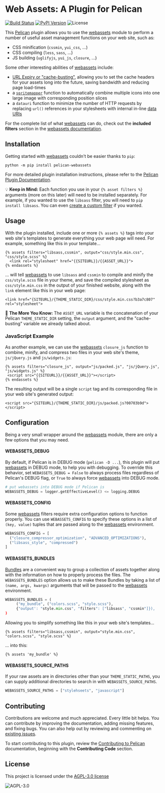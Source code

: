 # Web Assets: A Plugin for Pelican

[![Build Status](https://img.shields.io/github/workflow/status/pelican-plugins/webassets/build)](https://github.com/pelican-plugins/webassets/actions)
[![PyPI Version](https://img.shields.io/pypi/v/pelican-webassets)](https://pypi.org/project/pelican-webassets/)
![License](https://img.shields.io/pypi/l/pelican-webassets?color=blue)

This [Pelican](https://github.com/getpelican/pelican) plugin allows you to use
the [webassets][] module to perform a number
of useful asset management functions on your web site, such as:

* CSS minification (`cssmin`, `yui_css`, ...)
* CSS compiling (`less`, `sass`, ...)
* JS building (`uglifyjs`, `yui_js`, `closure`, ...)

Some other interesting abilities of [webassets][] include:

* [URL Expiry or
  "cache-busting"](https://webassets.readthedocs.io/en/latest/expiring.html),
  allowing you to set the cache headers for your assets long into the
  future, saving bandwidth and reducing page load-times
* a [`spritemapper`](https://yostudios.github.io/Spritemapper/) function to
  automatically combine multiple icons into one large image with corresponding
  position slices
* a `datauri` function to minimize the number of HTTP requests by
  replacing `url()` references in your stylesheets with internal
  in-line [data URIs](https://en.wikipedia.org/wiki/Data_URI_scheme)

For the complete list of what [webassets][] can do, check out the **included
filters** section in the [webassets
documentation](https://webassets.readthedocs.io/en/latest/builtin_filters.html).

## Installation

Getting started with [webassets][] couldn't be easier thanks to `pip`:

```shell-session
python -m pip install pelican-webassets
```

For more detailed plugin installation instructions, please refer to the
[Pelican Plugin Documentation](https://docs.getpelican.com/en/latest/plugins.html).

💡 **Keep in Mind:** Each function you use in your `{% asset filters %}`
arguments (more on this later) will need to be installed
separately. For example, if you wanted to use the `libsass` filter, you
will need to `pip install libsass`. You can even [create a custom
filter](https://webassets.readthedocs.io/en/latest/custom_filters.html)
if you wanted.

## Usage

With the plugin installed, include one or more `{% assets %}` tags
into your web site's templates to generate everything your web page will
need. For example, something like this in your template…

```html+jinja
{% assets filters="libsass,cssmin", output="css/style.min.css", "css/style.scss" %}
  <link rel="stylesheet" href="{{SITEURL}}/{{ASSET_URL}}">
{% endassets %}
```

… will tell [webassets][] to use `libsass` and `cssmin` to compile and
minify the `css/style.scss` file in your theme, and save the compiled
stylesheet as `css/style.min.css` in the output of your finished
website, along with the `link` element like this in your web page:

```html+jinja
<link href="{SITEURL}/{THEME_STATIC_DIR}/css/style.min.css?b3a7c807" rel="stylesheet">
```

🌠 **The More You Know:** The `ASSET_URL` variable is the concatenation
of your Pelican `THEME_STATIC_DIR` setting, the `output` argument, and
the "cache-busting" variable we already talked about.

### JavaScript Example

As another example, we can use the [webassets][] `closure_js` function to
combine, minify, and compress two files in your web site's theme, `js/jQuery.js`
and `js/widgets.js`:

```html+jinja
{% assets filters="closure_js", output="js/packed.js", "js/jQuery.js", "js/widgets.js" %}
 <script src="{{SITEURL}}/{{ASSET_URL}}"></script>
{% endassets %}
```

The resulting output will be a single `script` tag and its
corresponding file in your web site's generated output:

```html+jinja
<script src="{SITEURL}/{THEME_STATIC_DIR}/js/packed.js?00703b9d"></script>
```

## Configuration

Being a very small wrapper around the [webassets][] module, there are
only a few options that you may need.

#### WEBASSETS_DEBUG

By default, if Pelican is in DEBUG mode (`pelican -D ...`), this
plugin will put [webassets][] in DEBUG mode, to help you with
debugging. To override this behavior, set `WEBASSETS_DEBUG = False` to
always process files regardless of Pelican's DEBUG flag, or `True`
to always force [webassets][] into DEBUG mode.

```python
# put webassets into DEBUG mode if Pelican is
WEBASSETS_DEBUG = logger.getEffectiveLevel() <= logging.DEBUG
```

#### WEBASSETS_CONFIG

Some [webassets][] filters require extra configuration options to function
properly. You can use `WEBASSETS_CONFIG` to specify these options in a
list of `(key, value)` tuples that are passed along to the [webassets][]
environment.

```python
WEBASSETS_CONFIG = [
  ("closure_compressor_optimization", "ADVANCED_OPTIMIZATIONS"),
  ("libsass_style", "compressed")
]
```

#### WEBASSETS_BUNDLES

[Bundles](https://webassets.readthedocs.io/en/latest/bundles.html) are
a convenient way to group a collection of assets together along with
the information on how to properly process the files. The
`WEBASSETS_BUNDLES` option allows us to make these Bundles by taking a
list of `(name, args, kwargs)` arguments that will be passed to the
[webassets][] environment.

```python
WEBASSETS_BUNDLES = (
     ("my_bundle", ("colors.scss", "style.scss"),
     {"output': "style.min.css", "filters": ["libsass", "cssmin"]}),
)
```

Allowing you to simplify something like this in your web site's templates…

```html+jinja
{% assets filters="libsass,cssmin", output="style.min.css", "colors.scss", "style.scss" %}
```

… into this:

```html+jinja
{% assets 'my_bundle' %}
```

#### WEBASSETS_SOURCE_PATHS

If your raw assets are in directories other than your
`THEME_STATIC_PATHS`, you can supply additional directories to search
in with `WEBASSETS_SOURCE_PATHS`.

```python
WEBASSETS_SOURCE_PATHS = ["stylehseets", "javascript"]
```

## Contributing

Contributions are welcome and much appreciated. Every little bit
helps. You can contribute by improving the documentation, adding
missing features, and fixing bugs. You can also help out by reviewing
and commenting on [existing issues][].

To start contributing to this plugin, review the [Contributing to
Pelican][] documentation, beginning with the **Contributing Code**
section.

[existing issues]: https://github.com/pelican-plugins/webassets/issues
[Contributing to Pelican]: https://docs.getpelican.com/en/latest/contribute.html

## License

This project is licensed under the [AGPL-3.0
license](https://tldrlegal.com/license/gnu-affero-general-public-license-v3-(agpl-3.0))

![AGPL-3.0](https://img.shields.io/pypi/l/pelican-webassets?color=blue)


[webassets]: https://github.com/miracle2k/webassets
